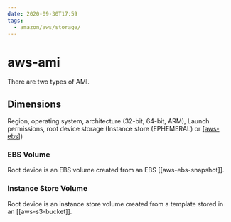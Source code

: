 ```yaml
---
date: 2020-09-30T17:59
tags:
  - amazon/aws/storage/
---
```


# aws-ami

There are two types of AMI. 

## Dimensions

Region, operating system, architecture (32-bit, 64-bit, ARM), Launch permissions, root device storage (Instance store (EPHEMERAL) or [[aws-ebs]](EBS)) 

### EBS Volume
Root device is an EBS volume created from an EBS [[aws-ebs-snapshot]].

### Instance Store Volume
Root device is an instance store volume created from a template stored in an [[aws-s3-bucket]].